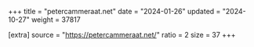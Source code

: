 +++
title = "petercammeraat.net"
date = "2024-01-26"
updated = "2024-10-27"
weight = 37817

[extra]
source = "https://petercammeraat.net/"
ratio = 2
size = 37
+++
